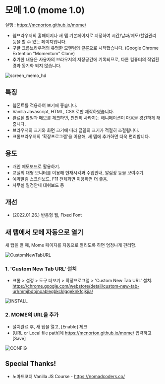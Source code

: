 # 모메 1.0 (mome 1.0)
실행 : https://mcnorton.github.io/mome/

* 웹브라우저의 홈페이지나 새 탭 기본페이지로 지정하여 시간/날짜/메모/할일관리 등을 할 수 있는 페이지입니다.
* 구글 크롬브라우저의 유명한 모멘텀의 클론으로 시작했습니다. (Google Chrome Extention "Momentum" Clone)
* 추가한 내용은 사용자의 브라우저의 저장공간에 기록되므로, 다른 컴퓨터의 작업환경과 동기화 되지 않습니다.

![screen_memo_hd](https://user-images.githubusercontent.com/4551495/145520765-96e5085f-88bc-4c2b-bd85-5e37fa8d4402.png)

## 특징
* 웹폰트를 적용하여 보기에 좋습니다.
* Vanilla Javascript, HTML, CSS 로만 제작하였습니다.
* 완료된 할일과 메모를 체크하면, 천천히 사라지는 애니메이션이 마음을 경건하게 해줍니다.
* 브라우저의 크기와 화면 크기에 따라 글꼴의 크기가 적절히 조절됩니다.
* 크롬브라우저의 '확장프로그램'을 이용해, 새 탭에 추가하면 더욱 편리합니다.

## 용도
* 개인 메모보드로 활용하기.
* 교실의 대형 모니터를 이용해 현재시각과 수업안내, 알림장 등을 보여주기.
* 예약알림 스크린보드. F11 전체화면 이용하면 더 좋음.
* 사무실 일정안내 대쉬보드 등

## 개선
* (2022.01.26.) 반응형 웹, Fixed Font


## 새 탭에서 모메 자동으로 열기
새 탭을 열 때, Mome 페이지를 자동으로 열리도록 하면 엄청나게 편리함.

![CustomNewTabURL](https://lh3.googleusercontent.com/4lCsO0HhSqwN-U68QDFgVhLWb285-pfcoX_PHV5C6J6WuLSadROAD5iQm8kKmE8xM0qmh6XUQ0Wf0NtxFLkyB7t2=w640-h400-e365-rj-sc0x00ffffff)

### 1. 'Custom New Tab URL' 설치
* 크롬 > 설정 > 도구 더보기 > 확장프로그램 > 'Custom New Tab URL' 설치. https://chrome.google.com/webstore/detail/custom-new-tab-url/mmjbdbjnoablegbkcklggeknkfcjkjia/

![INSTALL](https://user-images.githubusercontent.com/4551495/148336679-ba75b0e3-1129-44f8-a3d4-58eabe255c41.png)

### 2. MOME의 URL을 추가
* 설치완료 후, 새 탭을 열고, [Enable] 체크
* [URL or Local file path]에 https://mcnorton.github.io/mome/ 입력하고 [Save]

![CONFIG](https://user-images.githubusercontent.com/4551495/148336958-b271b12e-b4c3-413c-aa4f-3ea80d6efc9b.png)


## Special Thanks!
* 노마드코더 Vanilla JS Course - https://nomadcoders.co/
